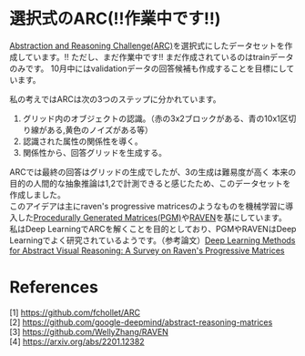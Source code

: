 # 選択式のARC(!!作業中です!!)

[Abstraction and Reasoning Challenge(ARC)](https://github.com/fchollet/ARC)を選択式にしたデータセットを作成しています。!!
ただし、まだ作業中です!!
まだ作成されているのはtrainデータのみです。
10月中にはvalidationデータの回答候補も作成することを目標にしています。

私の考えではARCは次の3つのステップに分かれています。

1. グリッド内のオブジェクトの認識。（赤の3x2ブロックがある、青の10x1区切り線がある,黄色のノイズがある等）
2. 認識された属性の関係性を導く。
3. 関係性から、回答グリッドを生成する。 

ARCでは最終の回答はグリッドの生成でしたが、3の生成は難易度が高く
本来の目的の人間的な抽象推論は1,2で計測できると感じたため、このデータセットを作成しました。  
このアイデアは主にraven's progressive matricesのようなものを機械学習に導入した[Procedurally Generated Matrices(PGM)](https://github.com/google-deepmind/abstract-reasoning-matrices)や[RAVEN](https://github.com/WellyZhang/RAVEN)を基にしています。
私はDeep LearningでARCを解くことを目的としており、PGMやRAVENはDeep Learningでよく研究されているようです。（参考論文）[Deep Learning Methods for Abstract Visual Reasoning: A Survey on Raven's Progressive Matrices](https://arxiv.org/abs/2201.12382)

# References

[1] https://github.com/fchollet/ARC  
[2] https://github.com/google-deepmind/abstract-reasoning-matrices  
[3] https://github.com/WellyZhang/RAVEN  
[4] https://arxiv.org/abs/2201.12382
